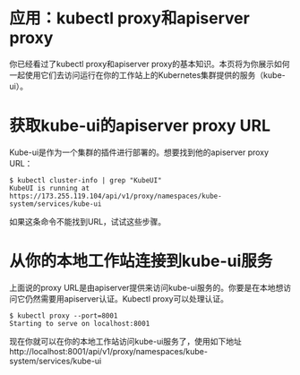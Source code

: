 
# 应用：kubectl proxy和apiserver proxy

你已经看过了kubectl proxy和apiserver proxy的基本知识。本页将为你展示如何一起使用它们去访问运行在你的工作站上的Kubernetes集群提供的服务（kube-ui）。


# 获取kube-ui的apiserver proxy URL


Kube-ui是作为一个集群的插件进行部署的。想要找到他的apiserver proxy URL：
```
$ kubectl cluster-info | grep "KubeUI"
KubeUI is running at https://173.255.119.104/api/v1/proxy/namespaces/kube-system/services/kube-ui

```
如果这条命令不能找到URL，试试这些步骤。

# 从你的本地工作站连接到kube-ui服务

上面说的proxy URL是由apiserver提供来访问kube-ui服务的。你要是在本地想访问它仍然需要用apiserver认证。Kubectl proxy可以处理认证。
```
$ kubectl proxy --port=8001
Starting to serve on localhost:8001

```
现在你就可以在你的本地工作站访问kube-ui服务了，使用如下地址
http://localhost:8001/api/v1/proxy/namespaces/kube-system/services/kube-ui
